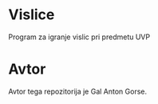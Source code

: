 # Vislice
Program za igranje vislic pri predmetu UVP

# Avtor
Avtor tega repozitorija je Gal Anton Gorse.
